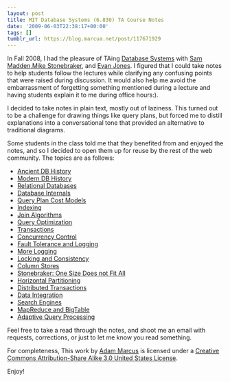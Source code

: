 ```yaml
---
layout: post
title: MIT Database Systems (6.830) TA Course Notes
date: '2009-06-03T22:38:17+00:00'
tags: []
tumblr_url: https://blog.marcua.net/post/117671929
---
```

In Fall 2008, I had the pleasure of TAing [Database Systems](http://db.csail.mit.edu/6.830/) with [Sam Madden](http://db.csail.mit.edu/madden/),[Mike Stonebraker](http://en.wikipedia.org/wiki/Michael_Stonebraker), and [Evan Jones](http://evanjones.ca/). I figured that I could take notes to help students follow the lectures while clarifying any confusing points that were raised during discussion. It would also help me avoid the embarrassment of forgetting something mentioned during a lecture and having students explain it to me during office hours:).

I decided to take notes in plain text, mostly out of laziness. This turned out to be a challenge for drawing things like query plans, but forced me to distill explanations into a conversational tone that provided an alternative to traditional diagrams.

Some students in the class told me that they benefited from and enjoyed the notes, and so I decided to open them up for reuse by the rest of the web community. The topics are as follows:

- [Ancient DB History](http://marcua.net/notes/6.830/lec2_ancienthistory.txt)
- [Modern DB History](http://marcua.net/notes/6.830/lec3_modernhistory.txt)
- [Relational Databases](http://marcua.net/notes/6.830/lec4_relational_dbms.txt)
- [Database Internals](http://marcua.net/notes/6.830/lec5_db_internals.txt)
- [Query Plan Cost Models](http://marcua.net/notes/6.830/lec6_costmodels.txt)
- [Indexing](http://marcua.net/notes/6.830/lec7_indexing.txt)
- [Join Algorithms](http://marcua.net/notes/6.830/lec8_join_algorithms.txt)
- [Query Optimization](http://marcua.net/notes/6.830/lec9_query_optimization.txt)
- [Transactions](http://marcua.net/notes/6.830/lec10_transactions.txt)
- [Concurrency Control](http://marcua.net/notes/6.830/lec11_concurrency_control.txt)
- [Fault Tolerance and Logging](http://marcua.net/notes/6.830/lec12_fault_tolerance_and_logging.txt)
- [More Logging](http://marcua.net/notes/6.830/lec13_more_logging.txt)
- [Locking and Consistency](http://marcua.net/notes/6.830/lec14_locking_and_consistency.txt)
- [Column Stores](http://marcua.net/notes/6.830/lec15_column_stores.txt)
- [Stonebraker: One Size Does not Fit All](http://marcua.net/notes/6.830/lec16_stonebraker_one_size_does_not_fit_all.txt)
- [Horizontal Partitioning](http://marcua.net/notes/6.830/lec17_horizontal_partitioning.txt)
- [Distributed Transactions](http://marcua.net/notes/6.830/lec18_distributed_transactions.txt)
- [Data Integration](http://marcua.net/notes/6.830/lec19_data_integration.txt)
- [Search Engines](http://marcua.net/notes/6.830/lec20_search_engines.txt)
- [MapReduce and BigTable](http://marcua.net/notes/6.830/lec21_mapreduce_and_bigtable.txt)
- [Adaptive Query Processing](http://marcua.net/notes/6.830/lec22_adaptive_query_processing.txt)

Feel free to take a read through the notes, and shoot me an email with requests, corrections, or just to let me know you read something.

For completeness, This work by [Adam Marcus](http://marcua.net/notes/6.830/) is licensed under a [Creative Commons Attribution-Share Alike 3.0 United States License](http://creativecommons.org/licenses/by-sa/3.0/us/).

Enjoy!


